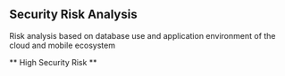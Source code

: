 ## Security Risk Analysis

Risk analysis based on database use and application environment of the cloud and mobile ecosystem

** High Security Risk **

